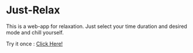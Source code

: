 # Just-Relax

This is a web-app for relaxation. Just select your time duration and desired mode and chill yourself.

Try it once : <a href="https://ankitkaushal.me/Just-Relax/">Click Here!</a>
